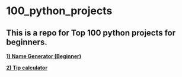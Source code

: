 # 100_python_projects
## This is a repo for Top 100 python projects for beginners.  
**[1) Name Generator (Beginner)](Name_Generator.py)**

**[2) Tip calculator](Tip_Calculator.py)**